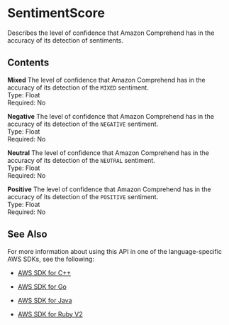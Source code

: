# SentimentScore<a name="API_SentimentScore"></a>

Describes the level of confidence that Amazon Comprehend has in the accuracy of its detection of sentiments\.

## Contents<a name="API_SentimentScore_Contents"></a>

 **Mixed**   <a name="comprehend-Type-SentimentScore-Mixed"></a>
The level of confidence that Amazon Comprehend has in the accuracy of its detection of the `MIXED` sentiment\.  
Type: Float  
Required: No

 **Negative**   <a name="comprehend-Type-SentimentScore-Negative"></a>
The level of confidence that Amazon Comprehend has in the accuracy of its detection of the `NEGATIVE` sentiment\.  
Type: Float  
Required: No

 **Neutral**   <a name="comprehend-Type-SentimentScore-Neutral"></a>
The level of confidence that Amazon Comprehend has in the accuracy of its detection of the `NEUTRAL` sentiment\.  
Type: Float  
Required: No

 **Positive**   <a name="comprehend-Type-SentimentScore-Positive"></a>
The level of confidence that Amazon Comprehend has in the accuracy of its detection of the `POSITIVE` sentiment\.  
Type: Float  
Required: No

## See Also<a name="API_SentimentScore_SeeAlso"></a>

For more information about using this API in one of the language\-specific AWS SDKs, see the following:

+  [AWS SDK for C\+\+](http://docs.aws.amazon.com/goto/SdkForCpp/comprehend-2017-11-27/SentimentScore) 

+  [AWS SDK for Go](http://docs.aws.amazon.com/goto/SdkForGoV1/comprehend-2017-11-27/SentimentScore) 

+  [AWS SDK for Java](http://docs.aws.amazon.com/goto/SdkForJava/comprehend-2017-11-27/SentimentScore) 

+  [AWS SDK for Ruby V2](http://docs.aws.amazon.com/goto/SdkForRubyV2/comprehend-2017-11-27/SentimentScore) 